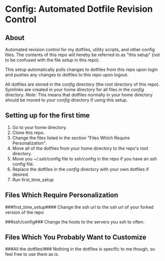 Config: Automated Dotfile Revision Control 
======
About
------
Automated revision control for my dotfiles, utility scripts, and other config files.  The contents of this repo will hereby be referred to as "this setup" (not to be confused with the file *setup* in this repo).

This setup automatically pulls changes to dotfiles from this repo upon login and pushes any changes to dotfiles to this repo upon logout.

All dotfiles are stored in the *config* directory (the root directory of this repo).  Symlinks are created in your home directory for all files in the *config* directory.
*Note:* This means that dotfiles normally in your home directory should be moved to your *config* directory if using this setup.


Setting up for the first time
-----------------------------
1. Go to your home directory.
1. Clone this repo.
1. Change the files listed in the section "Files Which Require Personalization".
1. Move all of the dotfiles from your home directory to the repo's root directory.
1. Move you ~/.ssh/config file to ssh/config in the repo if you have an ssh config file.
1. Replace the dotfiles in the *config* directory with your own dotfiles if desired.
1. Run first_time_setup

Files Which Require Personalization
-------------
###first_time_setup####
Change the ssh url to the ssh url of your forked version of the repo

###ssh/config###
Change the hosts to the servers you ssh to often.

Files Which You Probably Want to Customize
----------------------------
###All the dotfiles!###
Nothing in the dotfiles is specific to me though, so feel free to use them as is.

